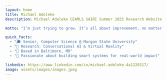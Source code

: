 ```yaml
---
layout: home
title: Michael Adeleke
description: Michael Adeleke CEAMLS SAIRI Summer 2025 Research Website

motto: "I’m just trying to grow. It’s all about improvement, no matter where you start from."

quick_facts:
  - "🎓 Senior, Computer Science @ Morgan State University"
  - "🔬 Research: Conversational AI & Virtual Reality"
  - "📍 Based in Baltimore, MD"
  - "🚀 Passionate about building smart systems for real-world impact"

linkedin: https://www.linkedin.com/in/michael-adeleke-4a1228217/
image: assets/images/images.jpeg
---
```

